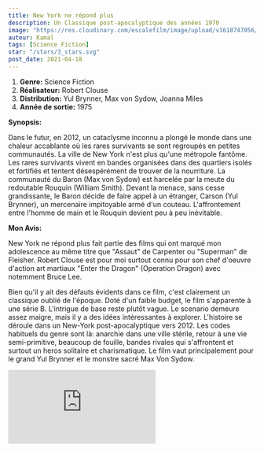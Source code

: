```yaml
---
title: New York ne répond plus
description: Un Classique post-apocalyptique des années 1970
image: "https://res.cloudinary.com/escalefilm/image/upload/v1618747056/NewYork_xdmmyv.jpg"
auteur: Kamal
tags: [Science Fiction]
star: "/stars/3_stars.svg"
post_date: 2021-04-18
---
```


1. **Genre:** Science Fiction
2. **Réalisateur:** Robert Clouse
3. **Distribution:** Yul Brynner, Max von Sydow, Joanna Miles
4. **Année de sortie:** 1975

**Synopsis:**

Dans le futur, en 2012, un cataclysme inconnu a plongé le monde dans une chaleur accablante où les rares survivants se sont regroupés en petites communautés. La ville de New York n'est plus qu'une métropole fantôme. Les rares survivants vivent en bandes organisées dans des quartiers isolés et fortifiés et tentent désespérément de trouver de la nourriture. La communauté du Baron (Max von Sydow) est harcelée par la meute du redoutable Rouquin (William Smith). Devant la menace, sans cesse grandissante, le Baron décide de faire appel à un étranger, Carson (Yul Brynner), un mercenaire impitoyable armé d'un couteau. L'affrontement entre l'homme de main et le Rouquin devient peu à peu inévitable.

**Mon Avis:**

New York ne répond plus fait partie des films qui ont marqué mon adolescence au même titre que "Assaut" de Carpenter ou "Superman" de Fleisher.
Robert Clouse est pour moi surtout connu pour son chef d'oeuvre d'action art martiaux "Enter the Dragon" (Operation Dragon) avec notemment Bruce Lee.

Bien qu'il y ait des défauts évidents dans ce film, c'est clairement un classique oublié de l'époque. Doté d'un faible budget, le film s'apparente à une série B. L'intrigue de base reste plutôt vague. Le scenario demeure assez maigre, mais il y a des idées intéressantes à explorer. L'histoire se déroule dans un New-York post-apocalyptique vers 2012. Les codes habituels du genre sont là: anarchie dans une ville stérile, retour à une vie semi-primitive, beaucoup de fouille, bandes rivales qui s'affrontent et surtout un heros solitaire et charismatique.
Le film vaut principalement pour le grand Yul Brynner et le monstre sacré Max Von Sydow.

<div>
    <iframe src="https://www.youtube.com/embed/BXO2o0peZGM" title="YouTube video player" frameborder="0" allow="accelerometer; autoplay; clipboard-write; encrypted-media; gyroscope; picture-in-picture" allowfullscreen></iframe>
</div>